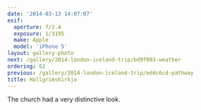 ```yaml
---
date: '2014-03-13 14:07:07'
exif:
  aperture: f/2.4
  exposure: 1/3195
  make: Apple
  model: 'iPhone 5'
layout: gallery-photo
next: /gallery/2014-london-iceland-trip/bd9f003-weather
ordering: 62
previous: /gallery/2014-london-iceland-trip/eddc6cd-pathway
title: Hallgrímskirkja
---
```


The church had a very distinctive look.
